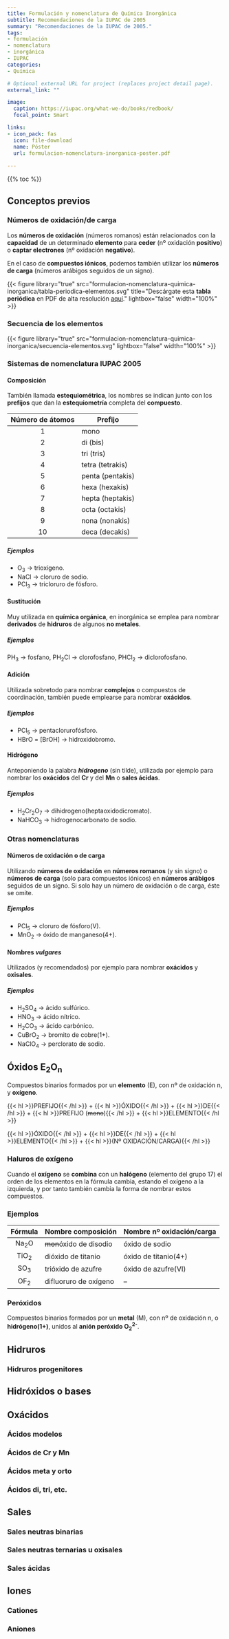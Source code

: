 ```yaml
---
title: Formulación y nomenclatura de Química Inorgánica
subtitle: Recomendaciones de la IUPAC de 2005
summary: "Recomendaciones de la IUPAC de 2005."
tags:
- formulación
- nomenclatura
- inorgánica
- IUPAC
categories:
- Química

# Optional external URL for project (replaces project detail page).
external_link: ""

image:
  caption: https://iupac.org/what-we-do/books/redbook/
  focal_point: Smart

links:
- icon_pack: fas
  icon: file-download
  name: Póster
  url: formulacion-nomenclatura-inorganica-poster.pdf
  
---
```


{{% toc %}}

## Conceptos previos
### Números de oxidación/de carga
Los **números de oxidación** (números romanos) están relacionados con la **capacidad** de un determinado **elemento** para **ceder** (nº oxidación **positivo**) o **captar electrones** (nº oxidación **negativo**).

En el caso de **compuestos iónicos**, podemos también utilizar los **números de carga** (números arábigos seguidos de un signo).

{{< figure library="true" src="formulacion-nomenclatura-quimica-inorganica/tabla-periodica-elementos.svg" title="Descárgate esta **tabla periódica** en PDF de alta resolución [aquí](https://rodrigoalcarazdelaosa.me/media/formulacion-nomenclatura-quimica-inorganica/tabla-periodica-elementos.pdf)." lightbox="false" width="100%" >}}

### Secuencia de los elementos
{{< figure library="true" src="formulacion-nomenclatura-quimica-inorganica/secuencia-elementos.svg" lightbox="false" width="100%" >}}

### Sistemas de nomenclatura IUPAC 2005
#### Composición
También llamada **estequiométrica**, los nombres se indican junto con los **prefijos** que dan la **estequiometría** completa del **compuesto**.

| Número de átomos | Prefijo |
| :---: | --- |
| 1 | mono |
| 2 | di (bis) |
| 3 | tri (tris) |
| 4 | tetra (tetrakis) |
| 5 | penta (pentakis) |
| 6 | hexa (hexakis) |
| 7 | hepta (heptakis) |
| 8 | octa (octakis) |
| 9 | nona (nonakis) |
| 10 | deca (decakis) |

##### Ejemplos
- O<sub>3</sub> &rarr; trioxígeno.
- NaCl &rarr; cloruro de sodio.
- PCl<sub>3</sub> &rarr; tricloruro de fósforo.

#### Sustitución
Muy utilizada en **química orgánica**, en inorgánica se emplea para nombrar **derivados** de **hidruros** de algunos **no metales**.

##### Ejemplos
PH<sub>3</sub> &rarr; fosfano, PH<sub>2</sub>Cl &rarr; clorofosfano, PHCl<sub>2</sub> &rarr; diclorofosfano.

#### Adición
Utilizada sobretodo para nombrar **complejos** o compuestos de coordinación, también puede emplearse para nombrar **oxácidos**.

##### Ejemplos
- PCl<sub>5</sub> &rarr; pentaclorurofósforo.
- HBrO = [BrOH] &rarr; hidroxidobromo.

#### Hidrógeno
Anteponiendo la palabra ***hidrogeno*** (sin tilde), utilizada por ejemplo para nombrar los **oxácidos** del **Cr** y del **Mn** o **sales ácidas**.

##### Ejemplos
- H<sub>2</sub>Cr<sub>2</sub>O<sub>7</sub> &rarr; dihidrogeno(heptaoxidodicromato).
- NaHCO<sub>3</sub> &rarr; hidrogenocarbonato de sodio.

### Otras nomenclaturas
#### Números de oxidación o de carga
Utilizando **números de oxidación** en **números romanos** (y sin signo) o **números de carga** (solo para compuestos iónicos) en **números arábigos** seguidos de un signo. Si solo hay un número de oxidación o de carga, éste se omite.

##### Ejemplos
- PCl<sub>5</sub> &rarr; cloruro de fósforo(V).
- MnO<sub>2</sub> &rarr; óxido de manganeso(4+).

#### Nombres *vulgares*
Utilizados (y recomendados) por ejemplo para nombrar **oxácidos** y **oxisales**.

##### Ejemplos
- H<sub>2</sub>SO<sub>4</sub> &rarr; ácido sulfúrico.
- HNO<sub>3</sub> &rarr; ácido nítrico.
- H<sub>2</sub>CO<sub>3</sub> &rarr; ácido carbónico.
- CuBrO<sub>2</sub> &rarr; bromito de cobre(1+).
- NaClO<sub>4</sub> &rarr; perclorato de sodio.

## Óxidos E<sub>2</sub>O<sub>n</sub>
Compuestos binarios formados por un **elemento** (E), con nº de oxidación n, y **oxígeno**.

{{< hl >}}PREFIJO{{< /hl >}} + {{< hl >}}ÓXIDO{{< /hl >}} + {{< hl >}}DE{{< /hl >}} + {{< hl >}}PREFIJO (<s>mono</s>){{< /hl >}} + {{< hl >}}ELEMENTO{{< /hl >}}

{{< hl >}}ÓXIDO{{< /hl >}} + {{< hl >}}DE{{< /hl >}} + {{< hl >}}ELEMENTO{{< /hl >}} + {{< hl >}}(Nº OXIDACIÓN/CARGA){{< /hl >}}

### Haluros de oxígeno
Cuando el **oxígeno** se **combina** con un **halógeno** (elemento del grupo 17) el orden de los elementos en la fórmula cambia, estando el oxígeno a la izquierda, y por tanto también cambia la forma de nombrar estos compuestos.

### Ejemplos

| Fórmula | Nombre composición | Nombre nº oxidación/carga |
| :---: | --- | --- |
| Na<sub>2</sub>O | <s>mon</s>óxido de disodio | óxido de sodio |
| TiO<sub>2</sub> | dióxido de titanio | óxido de titanio(4+) |
| SO<sub>3</sub> | trióxido de azufre | óxido de azufre(VI) |
| OF<sub>2</sub> | difluoruro de oxígeno | &ndash; |

### Peróxidos
Compuestos binarios formados por un **metal** (M), con nº de oxidación n, o **hidrógeno(1+)**, unidos al **anión peróxido O<sub>2</sub><sup>2-</sup>**.

## Hidruros
### Hidruros progenitores

## Hidróxidos o bases

## Oxácidos
### Ácidos modelos
### Ácidos de Cr y Mn
### Ácidos meta y orto
### Ácidos di, tri, etc.

## Sales
### Sales neutras binarias
### Sales neutras ternarias u oxisales
### Sales ácidas

## Iones
### Cationes
### Aniones